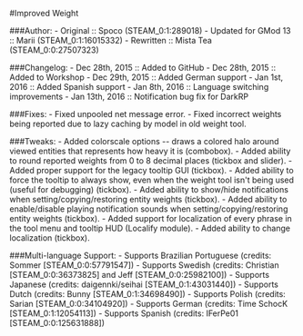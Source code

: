 #Improved Weight

###Author:
	- Original            :: Spoco     (STEAM_0:1:289018) 
	- Updated for GMod 13 :: Marii     (STEAM_0:1:16015332)
	- Rewritten           :: Mista Tea (STEAM_0:0:27507323)
	
###Changelog:
	- Dec 28th, 2015 :: Added to GitHub
	- Dec 28th, 2015 :: Added to Workshop
	- Dec 29th, 2015 :: Added German support
	- Jan 1st,  2016 :: Added Spanish support
	- Jan 8th,  2016 :: Language switching improvements
	- Jan 13th, 2016 :: Notification bug fix for DarkRP

###Fixes:
	- Fixed unpooled net message error.
	- Fixed incorrect weights being reported due to lazy caching by model in old weight tool.
	
###Tweaks:
	- Added colorscale options -- draws a colored halo around viewed entities that represents how heavy it is (combobox).
	- Added ability to round reported weights from 0 to 8 decimal places (tickbox and slider).
	- Added proper support for the legacy tooltip GUI (tickbox).
	- Added ability to force the tooltip to always show, even when the weight tool isn't being used (useful for debugging) (tickbox).
	- Added ability to show/hide notifications when setting/copying/restoring entity weights (tickbox).
	- Added ability to enable/disable playing notification sounds when setting/copying/restoring entity weights (tickbox).
	- Added support for localization of every phrase in the tool menu and tooltip HUD (Localify module).
	- Added ability to change localization (tickbox).
	
###Multi-language Support:
	- Supports Brazilian Portuguese <pt-br> (credits: Sommer [STEAM_0:0:57791547])
	- Supports Swedish <sv-se> (credits: Christian [STEAM_0:0:36373825] and Jeff [STEAM_0:0:25982100])
	- Supports Japanese <ja> (credits: daigennki/seihai [STEAM_0:1:43031440])
	- Supports Dutch <nl> (credits: Bunny [STEAM_0:1:34698490])
	- Supports Polish <pl> (credits: Sarian [STEAM_0:0:34104920])
	- Supports German <de> (credits: Time SchocK [STEAM_0:1:12054113])
	- Supports Spanish <es> (credits: IFerPe01 [STEAM_0:0:125631888])

